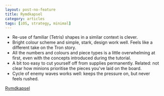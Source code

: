 ```yaml
---
layout: post-no-feature
title: Rymdkapsel
category: articles
tags: [iOS, strategy, minimal]
---
```


* Re-use of familiar (Tetris) shapes in a similar context is clever.
* Bright colour scheme and simple, stark, design work well. Feels like a different take on the Tron story. 
* All the numbers and colours and piece types is a little overwhelming at first, even with the concepts introduced during the tutorial.
* A bit too easy to cut yourself off from supplies permanently. Related: not clear how minions prioritise the pieces you've laid on the board.
* Cycle of enemy waves works well: keeps the pressure on, but never feels rushed.

[Rymdkapsel](http://rymdkapsel.com/)